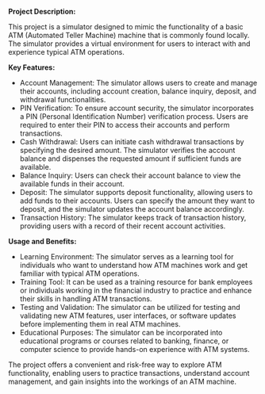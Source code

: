 **Project Description:**

This project is a simulator designed to mimic the functionality of a basic ATM (Automated Teller Machine) machine that is commonly found locally. The simulator provides a virtual environment for users to interact with and experience typical ATM operations.

**Key Features:**

- Account Management: The simulator allows users to create and manage their accounts, including account creation, balance inquiry, deposit, and withdrawal functionalities.
- PIN Verification: To ensure account security, the simulator incorporates a PIN (Personal Identification Number) verification process. Users are required to enter their PIN to access their accounts and perform transactions.
- Cash Withdrawal: Users can initiate cash withdrawal transactions by specifying the desired amount. The simulator verifies the account balance and dispenses the requested amount if sufficient funds are available.
- Balance Inquiry: Users can check their account balance to view the available funds in their account.
- Deposit: The simulator supports deposit functionality, allowing users to add funds to their accounts. Users can specify the amount they want to deposit, and the simulator updates the account balance accordingly.
- Transaction History: The simulator keeps track of transaction history, providing users with a record of their recent account activities.

**Usage and Benefits:**

- Learning Environment: The simulator serves as a learning tool for individuals who want to understand how ATM machines work and get familiar with typical ATM operations.
- Training Tool: It can be used as a training resource for bank employees or individuals working in the financial industry to practice and enhance their skills in handling ATM transactions.
- Testing and Validation: The simulator can be utilized for testing and validating new ATM features, user interfaces, or software updates before implementing them in real ATM machines.
- Educational Purposes: The simulator can be incorporated into educational programs or courses related to banking, finance, or computer science to provide hands-on experience with ATM systems.

The project offers a convenient and risk-free way to explore ATM functionality, enabling users to practice transactions, understand account management, and gain insights into the workings of an ATM machine.
